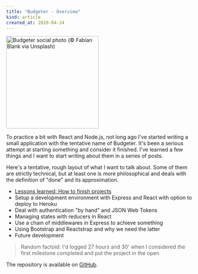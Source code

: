 ```yaml
---
title: "Budgeter - Overview"
kind: article
created_at: 2020-04-24
---
```


<img src="/gallery/fabian-blank-piglet-unsplash.jpg" width="250" alt="Budgeter social photo (© Fabian Blank via Unsplash)" />

To practice a bit with React and Node.js, not long ago I've started writing a small application with the tentative name of Budgeter. It's been a serious attempt at starting something and consider it finished. I've learned a few things and I want to start writing about them in a series of posts.

<!-- more -->

Here's a tentative, rough layout of what I want to talk about. Some of them are strictly technical, but at least one is more philosophical and deals with the definition of "done" and its approximation.

- [Lessons learned: How to finish projects](/blog/how-to-finish-projects/)
- Setup a development environment with Express and React with option to deploy to Heroku
- Deal with authentication "by hand" and JSON Web Tokens
- Managing states with reducers in React
- Use a chain of middlewares in Express to achieve something
- Using Bootstrap and Reactstrap and why we need the latter
- Future development

> Random factoid: I'd logged 27 hours and 30' when I considered the first milestone completed and put the project in the open

The repository is available on [GitHub](https://github.com/sturmer/capital).
